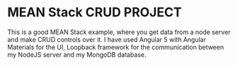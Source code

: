 # MEAN Stack CRUD PROJECT

This is a good MEAN Stack example, where you get data from a node server and make CRUD controls over it.
I have used Angular 5 with Angular Materials for the UI, Loopback framework for the communication between my NodeJS server and my MongoDB database.
